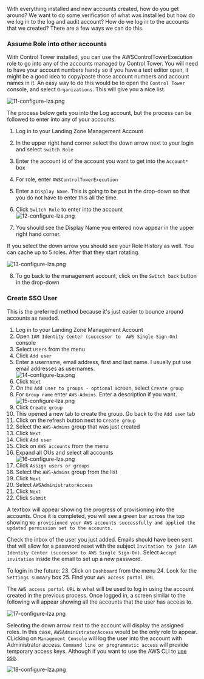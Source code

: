 With everything installed and new accounts created, how do you get around?  We want to do some verification of what was installled
but how do we log in to the log and audit account?  How do we log in to the accounts that we created?  There are a few ways
we can do this.


### Assume Role into other accounts
With Control Tower installed, you can use the AWSControlTowerExecution role to go into any of the accounts managed by
Control Tower.  You will need to have your account numbers handy so if you have a text editor open, it might be a good
idea to copy/paste those account numbers and account names in it. An easy way to do this would be to open the `Control Tower`
console, and select `Organizations`.  This will give you a nice list.    

![11-configure-lza.png](images%2F11-configure-lza.png)    

The process below gets you into the Log account, but the process can be followed to enter into any of your accounts.

1. Log in to your Landing Zone Management Account
2. In the upper right hand corner select the down arrow next to your login and select `Switch Role`
3. Enter the account id of the account you want to get into the `Account*` box
4. For role, enter `AWSControlTowerExecution`
5. Enter a `Display Name`. This is going to be put in the drop-down so that you do not have to enter this all the time.
6. Click `Switch Role` to enter into the account    
![12-configure-lza.png](images%2F12-configure-lza.png)
     
7.  You should see the Display Name you entered now appear in the upper right hand corner.

If you select the down arrow you should see your Role History as well. You can cache up to 5 roles.  After that they start 
rotating.
    
![13-configure-lza.png](images%2F13-configure-lza.png)    

8. To go back to the management account, click on the `Switch back` button in the drop-down


### Create SSO User
This is the preferred method because it's just easier to bounce around accounts as needed.

1. Log in to your Landing Zone Management Account
2. Open `IAM Identity Center (successor to  AWS Single Sign-On)` console
3. Select `Users` from the menu
4. Click `Add user`
5. Enter a username, email address, first and last name.  I usually put use email addresses as usernames.    
![14-configure-lza.png](images%2F14-configure-lza.png)    
6. Click `Next`
7. On the `Add user to groups - optional` screen, select `Create group`
8. For `Group name` enter `AWS-Admins`.  Enter a description if you want.    
![15-configure-lza.png](images%2F15-configure-lza.png)    
9. Click `Create group`
10. This opened a new tab to create the group.  Go back to the `Add user` tab
11. Click on the refresh button next to `Create group`
12. Select the `AWS-Admins` group that was just created
13. Click `Next`
14. Click `Add user`
15. Click on `AWS accounts` from the menu
16. Expand all OUs and select all accounts    
![16-configure-lza.png](images%2F16-configure-lza.png)     
17. Click `Assign users or groups`
18. Select the `AWS-Admins` group from the list
19. Click `Next`
20. Select `AWSAdministratorAccess` 
21. Click `Next`
22. Click `Submit`

A textbox will appear showing the progress of provisioning into the accounts.  Once it is completed, you will see a green bar
across the top showing `We provisioned your AWS accounts successfully and applied the updated permission set to the accounts.`

Check the inbox of the user you just added.  Emails should have been sent that will allow for a password reset with the subject
`Invitation to join IAM Identity Center (successor to AWS Single Sign-On)`.  Select `Accept invitation` inside the email 
to set up a new password.

To login in the future:
23. Click on `Dashboard` from the menu
24. Look for the `Settings summary` box
25. Find your `AWS access portal URL` 

The `AWS access portal URL` is what will be used to log in using the account created in the previous process.  Once logged in,
a screen similar to the following will appear showing all the accounts that the user has access to.

![17-configure-lza.png](images%2F17-configure-lza.png)    
    
Selecting the down arrow next to the account will display the assigned roles. In this case, `AWSAdministratorAccess`
would be the only role to appear.  CLicking on `Management Console` will log the user into the account with Administrator
access.  `Command line or programmatic access` will provide temporary access keys.  Although if you want to use the AWS CLI
to [use sso](https://docs.aws.amazon.com/cli/latest/userguide/cli-configure-sso.html).

![18-configure-lza.png](images%2F18-configure-lza.png)    



